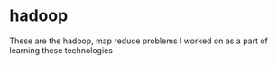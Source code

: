 hadoop
======

These are the hadoop, map reduce problems I worked on as a part of learning these technologies
